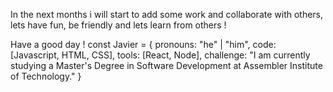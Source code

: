 
<!---
DogSoulDev/DogSoulDev is a ✨ special ✨ repository because its `README.md` (this file) appears on your GitHub profile.
You can click the Preview link to take a look at your changes.
--->

In the next months i will start to add some work and collaborate with others, lets have fun, be friendly and lets learn from others !

Have a good day !
const Javier = {
  pronouns: "he" | "him",
  code: [Javascript, HTML, CSS],
  tools: [React, Node],
  challenge: "I am currently studying a Master's Degree in Software Development 
             at Assembler Institute of Technology."
}
